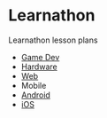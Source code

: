 # Learnathon
Learnathon lesson plans
- <a href="gamedev/README.md">Game Dev</a>
- <a href="hardware/README.md">Hardware</a>
- <a href="web/README.md">Web</a>
- Mobile
 - <a href="modile/android/README.md">Android</a>
 - <a href="mobile/ios/README.md">iOS</a>
